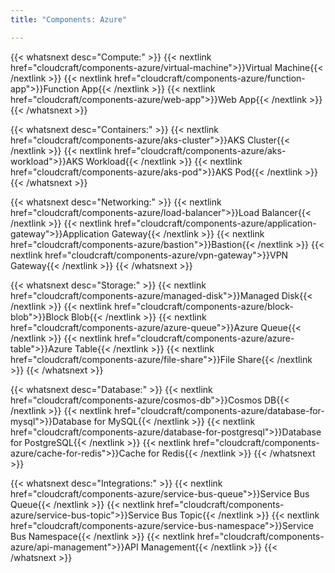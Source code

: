 ```yaml
---
title: "Components: Azure"

---
```


{{< whatsnext desc="Compute:" >}}
    {{< nextlink href="cloudcraft/components-azure/virtual-machine">}}Virtual Machine{{< /nextlink >}}
    {{< nextlink href="cloudcraft/components-azure/function-app">}}Function App{{< /nextlink >}}
    {{< nextlink href="cloudcraft/components-azure/web-app">}}Web App{{< /nextlink >}}
{{< /whatsnext >}}

{{< whatsnext desc="Containers:" >}}
    {{< nextlink href="cloudcraft/components-azure/aks-cluster">}}AKS Cluster{{< /nextlink >}}
    {{< nextlink href="cloudcraft/components-azure/aks-workload">}}AKS Workload{{< /nextlink >}}
    {{< nextlink href="cloudcraft/components-azure/aks-pod">}}AKS Pod{{< /nextlink >}}
{{< /whatsnext >}}

{{< whatsnext desc="Networking:" >}}
    {{< nextlink href="cloudcraft/components-azure/load-balancer">}}Load Balancer{{< /nextlink >}}
    {{< nextlink href="cloudcraft/components-azure/application-gateway">}}Application Gateway{{< /nextlink >}}
    {{< nextlink href="cloudcraft/components-azure/bastion">}}Bastion{{< /nextlink >}}
    {{< nextlink href="cloudcraft/components-azure/vpn-gateway">}}VPN Gateway{{< /nextlink >}}
{{< /whatsnext >}}

{{< whatsnext desc="Storage:" >}}
    {{< nextlink href="cloudcraft/components-azure/managed-disk">}}Managed Disk{{< /nextlink >}}
    {{< nextlink href="cloudcraft/components-azure/block-blob">}}Block Blob{{< /nextlink >}}
    {{< nextlink href="cloudcraft/components-azure/azure-queue">}}Azure Queue{{< /nextlink >}}
    {{< nextlink href="cloudcraft/components-azure/azure-table">}}Azure Table{{< /nextlink >}}
    {{< nextlink href="cloudcraft/components-azure/file-share">}}File Share{{< /nextlink >}}
{{< /whatsnext >}}

{{< whatsnext desc="Database:" >}}
    {{< nextlink href="cloudcraft/components-azure/cosmos-db">}}Cosmos DB{{< /nextlink >}}
    {{< nextlink href="cloudcraft/components-azure/database-for-mysql">}}Database for MySQL{{< /nextlink >}}
    {{< nextlink href="cloudcraft/components-azure/database-for-postgresql">}}Database for PostgreSQL{{< /nextlink >}}
    {{< nextlink href="cloudcraft/components-azure/cache-for-redis">}}Cache for Redis{{< /nextlink >}}
{{< /whatsnext >}}

{{< whatsnext desc="Integrations:" >}}
    {{< nextlink href="cloudcraft/components-azure/service-bus-queue">}}Service Bus Queue{{< /nextlink >}}
    {{< nextlink href="cloudcraft/components-azure/service-bus-topic">}}Service Bus Topic{{< /nextlink >}}
    {{< nextlink href="cloudcraft/components-azure/service-bus-namespace">}}Service Bus Namespace{{< /nextlink >}}
    {{< nextlink href="cloudcraft/components-azure/api-management">}}API Management{{< /nextlink >}}
{{< /whatsnext >}}
